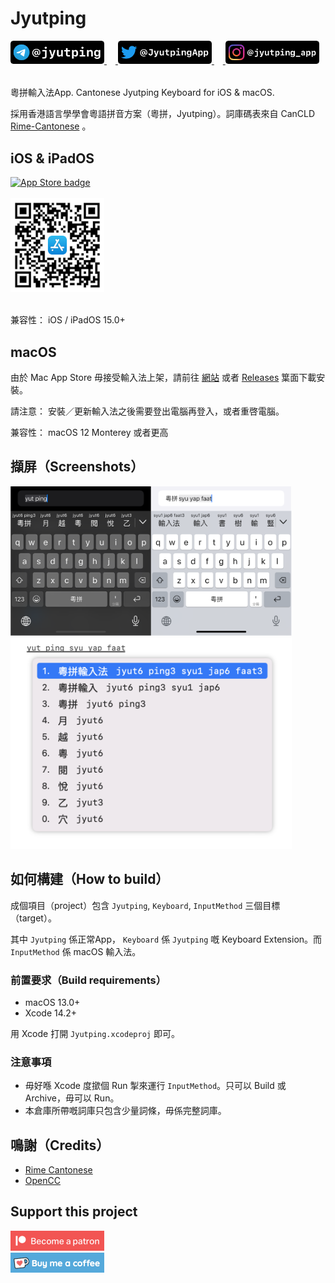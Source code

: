 Jyutping
======

<a href="https://t.me/jyutping">
        <img src="images/telegram.png" alt="Telegram" width="150"/>
</a>　<a href="https://twitter.com/JyutpingApp">
        <img src="images/twitter.png" alt="Twitter" width="150"/>
</a>　<a href="https://www.instagram.com/jyutping_app">
        <img src="images/instagram.png" alt="Instagram" width="150"/>
</a>
<br>
<br>

粵拼輸入法App. Cantonese Jyutping Keyboard for iOS & macOS.

採用香港語言學學會粵語拼音方案（粵拼，Jyutping）。詞庫碼表來自 CanCLD [Rime-Cantonese](https://github.com/rime/rime-cantonese) 。

## iOS & iPadOS

<a href="https://apps.apple.com/hk/app/id1509367629">
        <img src="images/app-store-badge.svg" alt="App Store badge" width="150"/>
</a>
<br>
<br>

<a href="https://apps.apple.com/hk/app/id1509367629">
        <img src="images/app-store-link-qrcode.png" alt="App Store QR Code" width="150"/>
</a>
<br>
<br>

兼容性： iOS / iPadOS 15.0+

## macOS
由於 Mac App Store 毋接受輸入法上架，請前往 [網站](https://jyutping.app) 或者 [Releases](https://github.com/yuetyam/jyutping/releases) 䈎面下載安裝。

請注意： 安裝／更新輸入法之後需要登出電腦再登入，或者重啓電腦。

兼容性： macOS 12 Monterey 或者更高

## 擷屏（Screenshots）
<img src="images/screenshot.png" alt="screenshots" width="450"/>
<br>
<img src="images/screenshot-mac.png" alt="screenshots" width="450"/>


## 如何構建（How to build）
成個項目（project）包含 `Jyutping`, `Keyboard`, `InputMethod` 三個目標（target）。

其中 `Jyutping` 係正常App， `Keyboard` 係 `Jyutping` 嘅 Keyboard Extension。而 `InputMethod` 係 macOS 輸入法。

### 前置要求（Build requirements）
- macOS 13.0+
- Xcode 14.2+

用 Xcode 打開 `Jyutping.xcodeproj` 即可。

### 注意事項
- 毋好喺 Xcode 度撳個 Run 掣來運行 `InputMethod`。只可以 Build 或 Archive，毋可以 Run。
- 本倉庫所帶嘅詞庫只包含少量詞條，毋係完整詞庫。

## 鳴謝（Credits）
- [Rime Cantonese](https://github.com/rime/rime-cantonese)
- [OpenCC](https://github.com/BYVoid/OpenCC)

## Support this project
<a href="https://patreon.com/ososoio">
        <img src="images/become-a-patron.png" alt="patreon" width="150"/>
</a>
<br>
<a href="https://ko-fi.com/ososoio">
        <img src="images/buy-me-a-coffee.png" alt="ko-fi, buy me a coffee" width="150"/>
</a>

